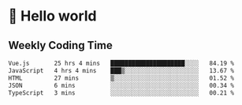 # 🍻 Hello world

## Weekly Coding Time
<!--START_SECTION:waka-->

```txt
Vue.js       25 hrs 4 mins   █████████████████████░░░░   84.19 %
JavaScript   4 hrs 4 mins    ███▒░░░░░░░░░░░░░░░░░░░░░   13.67 %
HTML         27 mins         ▒░░░░░░░░░░░░░░░░░░░░░░░░   01.52 %
JSON         6 mins          ░░░░░░░░░░░░░░░░░░░░░░░░░   00.34 %
TypeScript   3 mins          ░░░░░░░░░░░░░░░░░░░░░░░░░   00.21 %
```

<!--END_SECTION:waka-->
